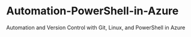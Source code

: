 # Automation-PowerShell-in-Azure
Automation and Version Control with Git, Linux, and PowerShell in Azure
